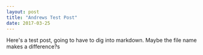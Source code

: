 ```yaml
---
layout: post
title: "Andrews Test Post"
date: 2017-03-25
---
```


Here's a test post, going to have to dig into markdown.
Maybe the file name makes a difference?s
